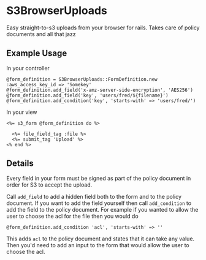# S3BrowserUploads

Easy straight-to-s3 uploads from your browser for rails. Takes care of policy documents and all that jazz

## Example Usage

In your controller

    @form_definition = S3BrowserUploads::FormDefinition.new :aws_access_key_id => 'Somekey'
    @form_definition.add_field('x-amz-server-side-encryption', 'AES256')
    @form_definition.add_field('key', 'users/fred/${filename}')
    @form_definition.add_condition('key', 'starts-with' => 'users/fred/')

In your view

    <%= s3_form @form_definition do %> 

      <%= file_field_tag :file %>
      <%= submit_tag 'Upload' %>
    <% end %>


## Details

Every field in your form must be signed as part of the policy document in order for S3 to accept the upload.

Call `add_field` to add a hidden field both to the form and to the policy document. If you want to add the field yourself then call `add_condition` to add the field to the policy document. For example if you wanted to allow the user to choose the acl for the file then you would do

    @form_definition.add_condition 'acl', 'starts-with' => ''

This adds `acl` to the policy document and states that it can take any value. Then you'd need to add an input to the form that would allow the user to choose the acl.
 
